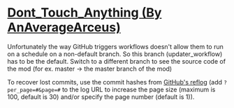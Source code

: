 # [Dont_Touch_Anything (By AnAverageArceus)](https://github.com/AnAverageArceus/Dont_Touch_Anything)

Unfortunately the way GitHub triggers workflows doesn't allow them to run on a schedule on a non-default branch. So this branch (updater_workflow) has to be the default. Switch to a different branch to see the source code of the mod (for ex. master -> the master branch of the mod)

To recover lost commits, use the commit hashes from [GitHub's reflog](https://api.github.com/repos/KtaneModules/Dont_Touch_Anything-AnAverageArceus/events) (add `?per_page=#&page=#` to the log URL to increase the page size (maximum is 100, default is 30) and/or specify the page number (default is 1)).
